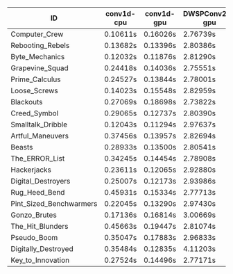 |ID|conv1d-cpu|conv1d-gpu|DWSPConv2D-gpu|gemm-gpu|avg|
|-|-|-|-|-|-|
|Computer_Crew|0.10611s|0.16026s|2.76739s|1.65133s|1.17127s|
|Rebooting_Rebels|0.13682s|0.13396s|2.80386s|1.71753s|1.19804s|
|Byte_Mechanics|0.12032s|0.11876s|2.81290s|1.75091s|1.20072s|
|Grapevine_Squad|0.24418s|0.14036s|2.75551s|1.67163s|1.20292s|
|Prime_Calculus|0.24527s|0.13844s|2.78001s|1.65596s|1.20492s|
|Loose_Screws|0.14023s|0.15548s|2.82959s|1.74690s|1.21805s|
|Blackouts|0.27069s|0.18698s|2.73822s|1.68218s|1.21952s|
|Creed_Symbol|0.29065s|0.12737s|2.80390s|1.67701s|1.22473s|
|Smalltalk_Dribble|0.12043s|0.11294s|2.97637s|1.75386s|1.24090s|
|Artful_Maneuvers|0.37456s|0.13957s|2.82694s|1.67799s|1.25477s|
|Beasts|0.28933s|0.13500s|2.80541s|1.85728s|1.27176s|
|The_ERROR_List|0.34245s|0.14454s|2.78908s|1.87326s|1.28733s|
|Hackerjacks|0.23611s|0.12065s|2.92880s|1.87883s|1.29110s|
|Digital_Destroyers|0.25007s|0.12173s|2.93986s|1.85708s|1.29218s|
|Rug_Heed_Bend|0.45931s|0.15334s|2.77713s|1.81069s|1.30012s|
|Pint_Sized_Benchwarmers|0.22045s|0.13290s|2.97430s|1.87358s|1.30031s|
|Gonzo_Brutes|0.17136s|0.16814s|3.00669s|1.88190s|1.30702s|
|The_Hit_Blunders|0.45663s|0.19447s|2.81074s|1.88501s|1.33671s|
|Pseudo_Boom|0.35047s|0.17883s|2.96833s|1.92787s|1.35637s|
|Digitally_Destroyed|0.35484s|0.12835s|4.11203s|2.47139s|1.76665s|
|Key_to_Innovation|0.27524s|0.14496s|2.77171s|infs|infs|
